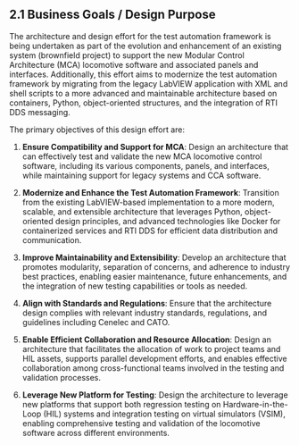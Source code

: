 ## 2.1 Business Goals / Design Purpose

The architecture and design effort for the test automation framework is being undertaken as part of the evolution and enhancement of an existing system (brownfield project) to support the new Modular Control Architecture (MCA) locomotive software and associated panels and interfaces. Additionally, this effort aims to modernize the test automation framework by migrating from the legacy LabVIEW application with XML and shell scripts to a more advanced and maintainable architecture based on containers, Python, object-oriented structures, and the integration of RTI DDS messaging.

The primary objectives of this design effort are:

1. **Ensure Compatibility and Support for MCA**: Design an architecture that can effectively test and validate the new MCA locomotive control software, including its various components, panels, and interfaces, while maintaining support for legacy systems and CCA software.

2. **Modernize and Enhance the Test Automation Framework**: Transition from the existing LabVIEW-based implementation to a more modern, scalable, and extensible architecture that leverages Python, object-oriented design principles, and advanced technologies like Docker for containerized services and RTI DDS for efficient data distribution and communication.

3. **Improve Maintainability and Extensibility**: Develop an architecture that promotes modularity, separation of concerns, and adherence to industry best practices, enabling easier maintenance, future enhancements, and the integration of new testing capabilities or tools as needed.

4. **Align with Standards and Regulations**: Ensure that the architecture design complies with relevant industry standards, regulations, and guidelines including Cenelec and CATO.

5. **Enable Efficient Collaboration and Resource Allocation**: Design an architecture that facilitates the allocation of work to project teams and HIL assets, supports parallel development efforts, and enables effective collaboration among cross-functional teams involved in the testing and validation processes.

6. **Leverage New Platform for Testing**: Design the architecture to leverage new platforms that support both regression testing on Hardware-in-the-Loop (HIL) systems and integration testing on virtual simulators (VSIM), enabling comprehensive testing and validation of the locomotive software across different environments.
